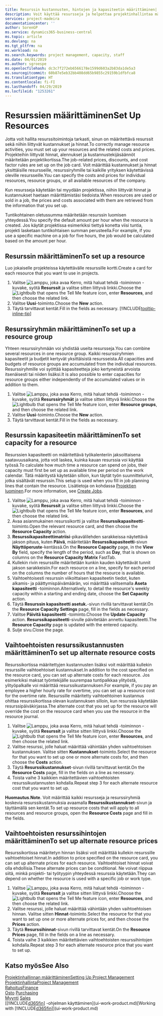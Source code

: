 ```yaml
---
title: Resurssin kustannusten, hintojen ja kapasiteetin määrittäminen| Microsoft Docs
description: Voit käyttää resursseja ja helpottaa projektinhallintaa määrittämällä yksittäisten resurssien tai resurssiryhmien kustannukset ja hinnat sekä resurssikapasiteetin.
services: project-madeira
documentationcenter: ''
author: SorenGP
ms.service: dynamics365-business-central
ms.topic: article
ms.devlang: na
ms.tgt_pltfrm: na
ms.workload: na
ms.search.keywords: project management, capacity, staff
ms.date: 04/01/2019
ms.author: sgroespe
ms.openlocfilehash: dc3c7f272eb6566178e1599d603a2b83da1de5a3
ms.sourcegitcommit: 60b87e5eb32bb408dd65b9855c29159b1dfbfca8
ms.translationtype: HT
ms.contentlocale: fi-FI
ms.lasthandoff: 04/29/2019
ms.locfileid: "1253261"
---
```

# <a name="set-up-resources"></a><span data-ttu-id="5af89-103">Resurssien määrittäminen</span><span class="sxs-lookup"><span data-stu-id="5af89-103">Set Up Resources</span></span>
<span data-ttu-id="5af89-104">Jotta voit hallita resurssitoimintoja tarkasti, sinun on määritettävä resurssit sekä niihin liittyvät kustannukset ja hinnat.</span><span class="sxs-lookup"><span data-stu-id="5af89-104">To correctly manage resource activities, you must set up your resources and the related costs and prices.</span></span> <span data-ttu-id="5af89-105">Projekteihin liittyvät hinnat, alennukset ja kustannustekijäsäännöt määritetään projektikortissa.</span><span class="sxs-lookup"><span data-stu-id="5af89-105">The job-related prices, discounts, and cost factor rules are set up on the job card.</span></span> <span data-ttu-id="5af89-106">Voit määrittää kustannukset ja hinnat yksittäisille resursseille, resurssiryhmille tai kaikille yrityksen käytettävissä oleville resursseille.</span><span class="sxs-lookup"><span data-stu-id="5af89-106">You can specify the costs and prices for individual resources, resource groups, or all available resources of the company.</span></span>

<span data-ttu-id="5af89-107">Kun resursseja käytetään tai myydään projektissa, niihin liittyvät hinnat ja kustannukset haetaan määrittämistäsi tiedoista.</span><span class="sxs-lookup"><span data-stu-id="5af89-107">When resources are used or sold in a job, the prices and costs associated with them are retrieved from the information that you set up.</span></span>

<span data-ttu-id="5af89-108">Tuntikohtainen oletussumma määritetään resurssin luomisen yhteydessä.</span><span class="sxs-lookup"><span data-stu-id="5af89-108">You specify the default amount per hour when the resource is created.</span></span> <span data-ttu-id="5af89-109">Jos käytät projektissa esimerkiksi tiettyä konetta viisi tuntia, projekti lasketaan tuntikohtaisen summan perusteella.</span><span class="sxs-lookup"><span data-stu-id="5af89-109">For example, if you use a specific machine on a job for five hours, the job would be calculated based on the amount per hour.</span></span>

## <a name="to-set-up-a-resource"></a><span data-ttu-id="5af89-110">Resurssin määrittäminen</span><span class="sxs-lookup"><span data-stu-id="5af89-110">To set up a resource</span></span>
<span data-ttu-id="5af89-111">Luo jokaiselle projekteissa käytettävälle resurssille kortti.</span><span class="sxs-lookup"><span data-stu-id="5af89-111">Create a card for each resource that you want to use in projects.</span></span>

1. <span data-ttu-id="5af89-112">Valitse ![Lamppu, joka avaa Kerro, mitä haluat tehdä -toiminnon](media/ui-search/search_small.png "Kerro, mitä haluat tehdä") -kuvake, syötä **Resurssit** ja valitse sitten liittyvä linkki.</span><span class="sxs-lookup"><span data-stu-id="5af89-112">Choose the ![Lightbulb that opens the Tell Me feature](media/ui-search/search_small.png "Tell me what you want to do") icon, enter **Resources**, and then choose the related link.</span></span>
2. <span data-ttu-id="5af89-113">Valitse **Uusi**-toiminto.</span><span class="sxs-lookup"><span data-stu-id="5af89-113">Choose the **New** action.</span></span>
3. <span data-ttu-id="5af89-114">Täytä tarvittavat kentät.</span><span class="sxs-lookup"><span data-stu-id="5af89-114">Fill in the fields as necessary.</span></span> [!INCLUDE[tooltip-inline-tip](includes/tooltip-inline-tip_md.md)]  

## <a name="to-set-up-a-resource-group"></a><span data-ttu-id="5af89-115">Resurssiryhmän määrittäminen</span><span class="sxs-lookup"><span data-stu-id="5af89-115">To set up a resource group</span></span>
<span data-ttu-id="5af89-116">Yhteen resurssiryhmään voi yhdistää useita resursseja.</span><span class="sxs-lookup"><span data-stu-id="5af89-116">You can combine several resources in one resource group.</span></span> <span data-ttu-id="5af89-117">Kaikki resurssiryhmien kapasiteetit ja budjetit kertyvät yksittäisistä resursseista.</span><span class="sxs-lookup"><span data-stu-id="5af89-117">All capacities and budgets of resource groups are accumulated from the individual resources.</span></span> <span data-ttu-id="5af89-118">Resurssiryhmille voi syöttää kapasiteetteja joko kertyneistä arvoista itsenäisesti tai niiden lisäksi.</span><span class="sxs-lookup"><span data-stu-id="5af89-118">It is also possible to enter capacities for resource groups either independently of the accumulated values or in addition to them.</span></span>

1. <span data-ttu-id="5af89-119">Valitse ![Lamppu, joka avaa Kerro, mitä haluat tehdä -toiminnon](media/ui-search/search_small.png "Kerro, mitä haluat tehdä") -kuvake, syötä **Resurssiryhmät** ja valitse sitten liittyvä linkki.</span><span class="sxs-lookup"><span data-stu-id="5af89-119">Choose the ![Lightbulb that opens the Tell Me feature](media/ui-search/search_small.png "Tell me what you want to do") icon, enter **Resource groups**, and then choose the related link.</span></span>
2. <span data-ttu-id="5af89-120">Valitse **Uusi**-toiminto.</span><span class="sxs-lookup"><span data-stu-id="5af89-120">Choose the **New** action.</span></span>
3. <span data-ttu-id="5af89-121">Täytä tarvittavat kentät.</span><span class="sxs-lookup"><span data-stu-id="5af89-121">Fill in the fields as necessary.</span></span>

## <a name="to-set-capacity-for-a-resource"></a><span data-ttu-id="5af89-122">Resurssin kapasiteetin määrittäminen</span><span class="sxs-lookup"><span data-stu-id="5af89-122">To set capacity for a resource</span></span>
<span data-ttu-id="5af89-123">Resurssien kapasiteetti on määritettävä työkalenteriin jaksoittaisena saatavuusaikana, jotta voit laskea, kuinka kauan resurssia voi käyttää työssä.</span><span class="sxs-lookup"><span data-stu-id="5af89-123">To calculate how much time a resource can spend on jobs, their capacity must first be set up as available time per period on the work calendar.</span></span> <span data-ttu-id="5af89-124">Tätä määritystä käytetään silloin, kun täytät työn suunnittelurivit, jotka sisältävät resurssin.</span><span class="sxs-lookup"><span data-stu-id="5af89-124">This setup is used when you fill in job planning lines that contain the resource.</span></span> <span data-ttu-id="5af89-125">Lisätietoja on kohdassa [Projektien luominen](projects-how-create-jobs.md).</span><span class="sxs-lookup"><span data-stu-id="5af89-125">For more information, see [Create Jobs](projects-how-create-jobs.md).</span></span>

1. <span data-ttu-id="5af89-126">Valitse ![Lamppu, joka avaa Kerro, mitä haluat tehdä -toiminnon](media/ui-search/search_small.png "Kerro, mitä haluat tehdä") -kuvake, syötä **Resurssit** ja valitse sitten liittyvä linkki.</span><span class="sxs-lookup"><span data-stu-id="5af89-126">Choose the ![Lightbulb that opens the Tell Me feature](media/ui-search/search_small.png "Tell me what you want to do") icon, enter **Resources**, and then choose the related link.</span></span>
2. <span data-ttu-id="5af89-127">Avaa asianmukainen resurssikortti ja valitse **Resurssikapasiteetti**-toiminto.</span><span class="sxs-lookup"><span data-stu-id="5af89-127">Open the relevant resource card, and then choose the **Resource Capacity** action.</span></span>
3. <span data-ttu-id="5af89-128">**Resurssikapasiteettimatriisi**-pikavälilehden sarakkeissa näytettävä jakson pituus, kuten **Päivä**, määritetään **Resurssikapasiteetti**-sivun **Näyttöperuste**-kentässä.</span><span class="sxs-lookup"><span data-stu-id="5af89-128">On the **Resource Capacity** page, in the **View By** field, specify the length of the period, such as **Day**, that is shown on columns on the **Resource Capacity Matrix** FastTab.</span></span>
4. <span data-ttu-id="5af89-129">Kullekin rivin resurssille määritetään kunkin kauden käytettävät tunnit jakson sarakkeisiin.</span><span class="sxs-lookup"><span data-stu-id="5af89-129">For each resource on a line, specify for each period on the columns the number of hours that the resource is available.</span></span>
5. <span data-ttu-id="5af89-130">Vaihtoehtoisesti resurssin viikoittaisen kapasiteetin tiedot, kuten alkamis- ja päättymispäivämäärän, voi määrittää valitsemalla **Aseta kapasiteetti** -toiminnon.</span><span class="sxs-lookup"><span data-stu-id="5af89-130">Alternatively, to detail the resource's weekly capacity within a starting and ending date, choose the **Set Capacity** action.</span></span>
6. <span data-ttu-id="5af89-131">Täytä **Resurssin kapasiteetti asetuk.**-sivun rivillä tarvittavat kentät.</span><span class="sxs-lookup"><span data-stu-id="5af89-131">On the **Resource Capacity Settings** page, fill in the fields as necessary.</span></span>
7. <span data-ttu-id="5af89-132">Valitse **Päivitä kapasiteetti** -toiminto.</span><span class="sxs-lookup"><span data-stu-id="5af89-132">Choose the **Update Capacity** action.</span></span> <span data-ttu-id="5af89-133">**Resurssikapasiteetti**-sivulle päivitetään annettu kapasiteetti.</span><span class="sxs-lookup"><span data-stu-id="5af89-133">The **Resource Capacity** page is updated with the entered capacity.</span></span>
8. <span data-ttu-id="5af89-134">Sulje sivu.</span><span class="sxs-lookup"><span data-stu-id="5af89-134">Close the page.</span></span>

## <a name="to-set-up-alternate-resource-costs"></a><span data-ttu-id="5af89-135">Vaihtoehtoisten resurssikustannusten määrittäminen</span><span class="sxs-lookup"><span data-stu-id="5af89-135">To set up alternate resource costs</span></span>
<span data-ttu-id="5af89-136">Resurssikortissa määritettyjen kustannusten lisäksi voit määrittää kullekin resurssille vaihtoehtoiset kustannukset.</span><span class="sxs-lookup"><span data-stu-id="5af89-136">In addition to the cost specified on the resource card, you can set up alternate costs for each resource.</span></span> <span data-ttu-id="5af89-137">Jos esimerkiksi maksat työntekijälle suurempaa tuntipalkkaa ylityöstä, ylityöpalkalle voi määrittää resurssikustannuksen.</span><span class="sxs-lookup"><span data-stu-id="5af89-137">For example, if you pay an employee a higher hourly rate for overtime, you can set up a resource cost for the overtime rate.</span></span> <span data-ttu-id="5af89-138">Resurssille määritetty vaihtoehtoinen kustannus ohittaa resurssikortissa olevan kustannuksen silloin, kun resurssia käytetään resurssipäiväkirjassa.</span><span class="sxs-lookup"><span data-stu-id="5af89-138">The alternate cost that you set up for the resource will override the cost on the resource card when you use the resource in the resource journal.</span></span>

1. <span data-ttu-id="5af89-139">Valitse ![Lamppu, joka avaa Kerro, mitä haluat tehdä -toiminnon](media/ui-search/search_small.png "Kerro, mitä haluat tehdä") -kuvake, syötä **Resurssit** ja valitse sitten liittyvä linkki.</span><span class="sxs-lookup"><span data-stu-id="5af89-139">Choose the ![Lightbulb that opens the Tell Me feature](media/ui-search/search_small.png "Tell me what you want to do") icon, enter **Resources**, and then choose the related link.</span></span>  
2. <span data-ttu-id="5af89-140">Valitse resurssi, jolle haluat määrittää vähintään yhden vaihtoehtoisen kustannuksen. Valitse sitten **Kustannukset**-toiminto.</span><span class="sxs-lookup"><span data-stu-id="5af89-140">Select the resource for that you want to set up one or more alternate costs for, and then choose the **Costs** action.</span></span>  
3. <span data-ttu-id="5af89-141">Täytä **Resurssikustannukset**-sivun rivillä tarvittavat kentät.</span><span class="sxs-lookup"><span data-stu-id="5af89-141">On the **Resource Costs** page, fill in the fields on a line as necessary.</span></span>  
4. <span data-ttu-id="5af89-142">Toista vaihe 3 kaikkien määritettävien vaihtoehtoisten resurssikustannusten kohdalla.</span><span class="sxs-lookup"><span data-stu-id="5af89-142">Repeat step 3 for each alternate resource cost that you want to set up.</span></span>

<span data-ttu-id="5af89-143">**Huomautus**.</span><span class="sxs-lookup"><span data-stu-id="5af89-143">**Note**.</span></span> <span data-ttu-id="5af89-144">Voit määrittää kaikki resursseja ja resurssiryhmiä koskevia resurssikustannuksia avaamalla **Resurssikustannukset**-sivun ja täyttämällä sen kentät.</span><span class="sxs-lookup"><span data-stu-id="5af89-144">To set up resource costs that will apply to all resources and resource groups, open the **Resource Costs** page and fill in the fields.</span></span>

## <a name="to-set-up-alternate-resource-prices"></a><span data-ttu-id="5af89-145">Vaihtoehtoisten resurssihintojen määrittäminen</span><span class="sxs-lookup"><span data-stu-id="5af89-145">To set up alternate resource prices</span></span>
<span data-ttu-id="5af89-146">Resurssikortissa määritetyn hinnan lisäksi voit määrittää kullekin resurssille vaihtoehtoiset hinnat.</span><span class="sxs-lookup"><span data-stu-id="5af89-146">In addition to price specified on the resource card, you can set up alternate prices for each resource.</span></span> <span data-ttu-id="5af89-147">Vaihtoehtoiset hinnat voivat olla ehdollisia.</span><span class="sxs-lookup"><span data-stu-id="5af89-147">These alternate prices can be conditional.</span></span> <span data-ttu-id="5af89-148">Ne voivat riippua siitä, minkä projekti- tai työtyypin yhteydessä resurssia käytetään.</span><span class="sxs-lookup"><span data-stu-id="5af89-148">They can depend on whether the resource is used with a specific job or work type.</span></span>

1. <span data-ttu-id="5af89-149">Valitse ![Lamppu, joka avaa Kerro, mitä haluat tehdä -toiminnon](media/ui-search/search_small.png "Kerro, mitä haluat tehdä") -kuvake, syötä **Resurssit** ja valitse sitten liittyvä linkki.</span><span class="sxs-lookup"><span data-stu-id="5af89-149">Choose the ![Lightbulb that opens the Tell Me feature](media/ui-search/search_small.png "Tell me what you want to do") icon, enter **Resources**, and then choose the related link.</span></span>
2. <span data-ttu-id="5af89-150">Valitse resurssi, jolle haluat määrittää vähintään yhden vaihtoehtoisen hinnan. Valitse sitten **Hinnat**-toiminto.</span><span class="sxs-lookup"><span data-stu-id="5af89-150">Select the resource for that you want to set up one or more alternate prices for, and then choose the **Prices** action.</span></span>
3. <span data-ttu-id="5af89-151">Täytä **Resurssihinnat**-sivun rivillä tarvittavat kentät.</span><span class="sxs-lookup"><span data-stu-id="5af89-151">On the **Resource Prices** page, fill in the fields on a line as necessary.</span></span>
4. <span data-ttu-id="5af89-152">Toista vaihe 3 kaikkien määritettävien vaihtoehtoisten resurssihintojen kohdalla.</span><span class="sxs-lookup"><span data-stu-id="5af89-152">Repeat step 3 for each alternate resource price that you want to set up.</span></span>

## <a name="see-also"></a><span data-ttu-id="5af89-153">Katso myös</span><span class="sxs-lookup"><span data-stu-id="5af89-153">See Also</span></span>
[<span data-ttu-id="5af89-154">Projektinhallinnan määrittäminen</span><span class="sxs-lookup"><span data-stu-id="5af89-154">Setting Up Project Management</span></span>](projects-setup-projects.md)  
[<span data-ttu-id="5af89-155">Projektinhallinta</span><span class="sxs-lookup"><span data-stu-id="5af89-155">Project Management</span></span>](projects-manage-projects.md)  
[<span data-ttu-id="5af89-156">Rahoitus</span><span class="sxs-lookup"><span data-stu-id="5af89-156">Finance</span></span>](finance.md)  
<span data-ttu-id="5af89-157">[Osto](purchasing-manage-purchasing.md)       </span><span class="sxs-lookup"><span data-stu-id="5af89-157">[Purchasing](purchasing-manage-purchasing.md)       </span></span>  
<span data-ttu-id="5af89-158">[Myynti](sales-manage-sales.md)    </span><span class="sxs-lookup"><span data-stu-id="5af89-158">[Sales](sales-manage-sales.md)    </span></span>  
<span data-ttu-id="5af89-159">[[!INCLUDE[d365fin](includes/d365fin_md.md)] -ohjelman käyttäminen](ui-work-product.md)</span><span class="sxs-lookup"><span data-stu-id="5af89-159">[Working with [!INCLUDE[d365fin](includes/d365fin_md.md)]](ui-work-product.md)</span></span>  

